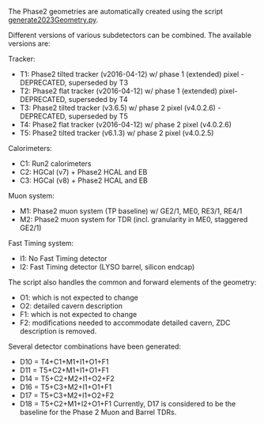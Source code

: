 The Phase2 geometries are automatically created using the script [generate2023Geometry.py](./scripts/generate2023Geometry.py).

Different versions of various subdetectors can be combined. The available versions are:

Tracker:
* T1: Phase2 tilted tracker (v2016-04-12) w/ phase 1 (extended) pixel - DEPRECATED, superseded by T3
* T2: Phase2 flat tracker (v2016-04-12) w/ phase 1 (extended) pixel- DEPRECATED, superseded by T4
* T3: Phase2 tilted tracker (v3.6.5) w/ phase 2 pixel (v4.0.2.6) - DEPRECATED, superseded by T5
* T4: Phase2 flat tracker (v2016-04-12) w/ phase 2 pixel (v4.0.2.6)
* T5: Phase2 tilted tracker (v6.1.3) w/ phase 2 pixel (v4.0.2.5) 

Calorimeters:
* C1: Run2 calorimeters
* C2: HGCal (v7) + Phase2 HCAL and EB
* C3: HGCal (v8) + Phase2 HCAL and EB

Muon system:
* M1: Phase2 muon system (TP baseline) w/ GE2/1, ME0, RE3/1, RE4/1
* M2: Phase2 muon system for TDR (incl. granularity in ME0, staggered GE2/1)

Fast Timing system:
* I1: No Fast Timing detector
* I2: Fast Timing detector (LYSO barrel, silicon endcap)

The script also handles the common and forward elements of the geometry:
* O1: which is not expected to change
* O2: detailed cavern description
* F1: which is not expected to change
* F2: modifications needed to accommodate detailed cavern, ZDC description is removed.

Several detector combinations have been generated:
* D10 = T4+C1+M1+I1+O1+F1
* D11 = T5+C2+M1+I1+O1+F1 
* D14 = T5+C2+M2+I1+O2+F2 
* D16 = T5+C3+M2+I1+O1+F1
* D17 = T5+C3+M2+I1+O2+F2 
* D18 = T5+C2+M1+I2+O1+F1
Currently, D17 is considered to be the baseline for the Phase 2 Muon and Barrel TDRs.


